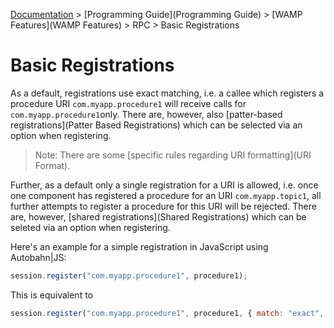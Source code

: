 [Documentation](.) > [Programming Guide](Programming Guide) > [WAMP Features](WAMP Features) > RPC > Basic Registrations

# Basic Registrations

As a default, registrations use exact matching, i.e. a callee which registers a procedure URI `com.myapp.procedure1` will receive calls for `com.myapp.procedure1`only. There are, however, also [patter-based registrations](Patter Based Registrations) which can be selected via an option when registering.

> Note: There are some [specific rules regarding URI formatting](URI Format).

Further, as a default only a single registration for a URI is allowed, i.e. once one component has registered a procedure for an URI `com.myapp.topic1`, all further attempts to register a procedure for this URI will be rejected. There are, however, [shared registrations](Shared Registrations) which can be seleted via an option when registering.

Here's an example for a simple registration in JavaScript using Autobahn|JS:

```javascript
session.register("com.myapp.procedure1", procedure1);
```

This is equivalent to

```javascript
session.register("com.myapp.procedure1", procedure1, { match: "exact", invoke: "single" })
```


